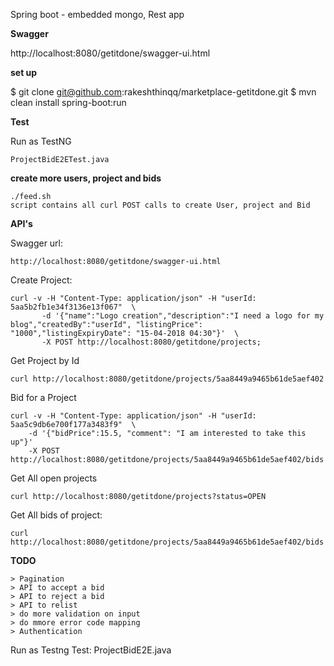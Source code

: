 Spring boot - embedded mongo, Rest app

**Swagger**

http://localhost:8080/getitdone/swagger-ui.html

**set up**

$ git clone git@github.com:rakeshthinqq/marketplace-getitdone.git
$ mvn clean install spring-boot:run

**Test**

Run as TestNG

    ProjectBidE2ETest.java

**create more users, project and bids**

    ./feed.sh
    script contains all curl POST calls to create User, project and Bid

**API's**

Swagger url:

    http://localhost:8080/getitdone/swagger-ui.html

Create Project:

    curl -v -H "Content-Type: application/json" -H "userId: 5aa5b2fb1e34f3136e13f067"  \
           -d '{"name":"Logo creation","description":"I need a logo for my blog","createdBy":"userId", "listingPrice": "1000","listingExpiryDate": "15-04-2018 04:30"}'  \
           -X POST http://localhost:8080/getitdone/projects;

    
Get Project by Id

    curl http://localhost:8080/getitdone/projects/5aa8449a9465b61de5aef402

Bid for a Project

    curl -v -H "Content-Type: application/json" -H "userId: 5aa5c9db6e700f177a3483f9"  \
        -d '{"bidPrice":15.5, "comment": "I am interested to take this up"}'
        -X POST http://localhost:8080/getitdone/projects/5aa8449a9465b61de5aef402/bids

Get All open projects

    curl http://localhost:8080/getitdone/projects?status=OPEN
    
Get All bids of project:

    curl http://localhost:8080/getitdone/projects/5aa8449a9465b61de5aef402/bids


**TODO**

    > Pagination  
    > API to accept a bid
    > API to reject a bid
    > API to relist 
    > do more validation on input
    > do mmore error code mapping
    > Authentication

Run as Testng Test:
ProjectBidE2E.java

